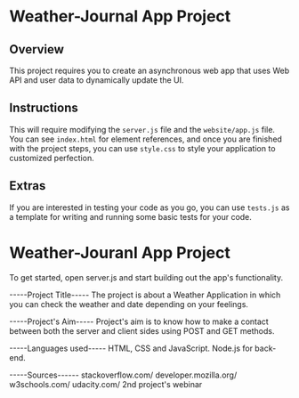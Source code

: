 # Weather-Journal App Project

## Overview
This project requires you to create an asynchronous web app that uses Web API and user data to dynamically update the UI. 

## Instructions
This will require modifying the `server.js` file and the `website/app.js` file. You can see `index.html` for element references, and once you are finished with the project steps, you can use `style.css` to style your application to customized perfection.

## Extras
If you are interested in testing your code as you go, you can use `tests.js` as a template for writing and running some basic tests for your code.

# Weather-Jouranl App Project
To get started, open server.js and start building out the app's functionality.

-----Project Title-----
The project is about a Weather Application in which you can check the weather and date depending on your feelings.

-----Project's Aim-----
Project's aim is to know how to make a contact between both the server and client sides using POST and GET methods.

-----Languages used-----
HTML, CSS and JavaScript.
Node.js for back-end.


-----Sources------
stackoverflow.com/
developer.mozilla.org/
w3schools.com/
udacity.com/
2nd project's webinar
